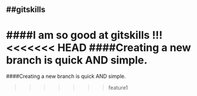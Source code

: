 ##gitskills
----
####I am so good at gitskills !!!
<<<<<<< HEAD
####Creating a new branch is quick AND simple.
=======
####Creating a new branch is quick AND simple.
>>>>>>> feature1
